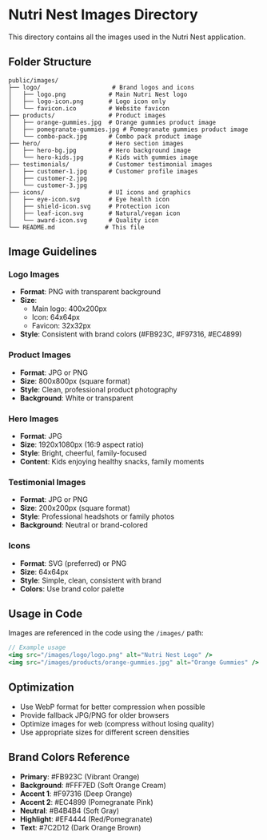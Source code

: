 # Nutri Nest Images Directory

This directory contains all the images used in the Nutri Nest application.

## Folder Structure

```
public/images/
├── logo/                    # Brand logos and icons
│   ├── logo.png            # Main Nutri Nest logo
│   ├── logo-icon.png       # Logo icon only
│   └── favicon.ico         # Website favicon
├── products/               # Product images
│   ├── orange-gummies.jpg  # Orange gummies product image
│   ├── pomegranate-gummies.jpg # Pomegranate gummies product image
│   └── combo-pack.jpg      # Combo pack product image
├── hero/                   # Hero section images
│   ├── hero-bg.jpg         # Hero background image
│   └── hero-kids.jpg       # Kids with gummies image
├── testimonials/           # Customer testimonial images
│   ├── customer-1.jpg      # Customer profile images
│   ├── customer-2.jpg
│   └── customer-3.jpg
├── icons/                  # UI icons and graphics
│   ├── eye-icon.svg        # Eye health icon
│   ├── shield-icon.svg     # Protection icon
│   ├── leaf-icon.svg       # Natural/vegan icon
│   └── award-icon.svg      # Quality icon
└── README.md              # This file
```

## Image Guidelines

### Logo Images
- **Format**: PNG with transparent background
- **Size**: 
  - Main logo: 400x200px
  - Icon: 64x64px
  - Favicon: 32x32px
- **Style**: Consistent with brand colors (#FB923C, #F97316, #EC4899)

### Product Images
- **Format**: JPG or PNG
- **Size**: 800x800px (square format)
- **Style**: Clean, professional product photography
- **Background**: White or transparent

### Hero Images
- **Format**: JPG
- **Size**: 1920x1080px (16:9 aspect ratio)
- **Style**: Bright, cheerful, family-focused
- **Content**: Kids enjoying healthy snacks, family moments

### Testimonial Images
- **Format**: JPG or PNG
- **Size**: 200x200px (square format)
- **Style**: Professional headshots or family photos
- **Background**: Neutral or brand-colored

### Icons
- **Format**: SVG (preferred) or PNG
- **Size**: 64x64px
- **Style**: Simple, clean, consistent with brand
- **Colors**: Use brand color palette

## Usage in Code

Images are referenced in the code using the `/images/` path:

```jsx
// Example usage
<img src="/images/logo/logo.png" alt="Nutri Nest Logo" />
<img src="/images/products/orange-gummies.jpg" alt="Orange Gummies" />
```

## Optimization

- Use WebP format for better compression when possible
- Provide fallback JPG/PNG for older browsers
- Optimize images for web (compress without losing quality)
- Use appropriate sizes for different screen densities

## Brand Colors Reference

- **Primary**: #FB923C (Vibrant Orange)
- **Background**: #FFF7ED (Soft Orange Cream)
- **Accent 1**: #F97316 (Deep Orange)
- **Accent 2**: #EC4899 (Pomegranate Pink)
- **Neutral**: #B4B4B4 (Soft Gray)
- **Highlight**: #EF4444 (Red/Pomegranate)
- **Text**: #7C2D12 (Dark Orange Brown)
